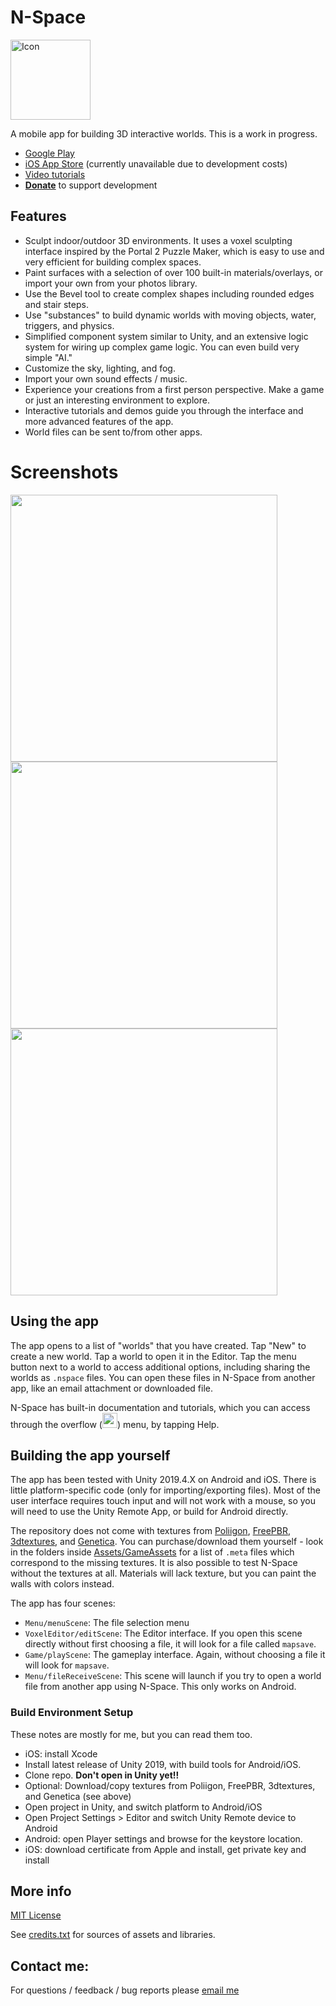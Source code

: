 # N-Space

<img src="https://raw.githubusercontent.com/vanjac/voxel-editor/master/Assets/icon.png" alt="Icon" width="128">

A mobile app for building 3D interactive worlds. This is a work in progress.

- [Google Play](https://play.google.com/store/apps/details?id=com.vantjac.voxel)
- [iOS App Store](https://itunes.apple.com/us/app/n-space/id1448016814) (currently unavailable due to development costs)
- [Video tutorials](https://www.youtube.com/playlist?list=PLMiQPjIk5IrpgNcQY5EUYaGFDuAf7PLY2)
- **[Donate](https://chroma.zone/donate)** to support development

## Features

- Sculpt indoor/outdoor 3D environments. It uses a voxel sculpting interface inspired by the Portal 2 Puzzle Maker, which is easy to use and very efficient for building complex spaces.
- Paint surfaces with a selection of over 100 built-in materials/overlays, or import your own from your photos library.
- Use the Bevel tool to create complex shapes including rounded edges and stair steps.
- Use "substances" to build dynamic worlds with moving objects, water, triggers, and physics.
- Simplified component system similar to Unity, and an extensive logic system for wiring up complex game logic. You can even build very simple "AI."
- Customize the sky, lighting, and fog.
- Import your own sound effects / music.
- Experience your creations from a first person perspective. Make a game or just an interesting environment to explore.
- Interactive tutorials and demos guide you through the interface and more advanced features of the app.
- World files can be sent to/from other apps.

# Screenshots

<span><img src="https://user-images.githubusercontent.com/8228102/206854943-364af43e-7b16-403d-9479-253b4b2f6b39.png" width="427">
<img src="https://user-images.githubusercontent.com/8228102/206854950-f061274c-e1c9-4227-a9fa-67d78c2b3da8.png" width="427">
<img src="https://user-images.githubusercontent.com/8228102/206854952-2faa8a2d-8eb6-4d52-a750-ee18973ae01f.png" width="427"></span>

## Using the app

The app opens to a list of "worlds" that you have created. Tap "New" to create a new world. Tap a world to open it in the Editor. Tap the menu button next to a world to access additional options, including sharing the worlds as `.nspace` files. You can open these files in N-Space from another app, like an email attachment or downloaded file.

N-Space has built-in documentation and tutorials, which you can access through the overflow (<img src="https://user-images.githubusercontent.com/8228102/206855184-e73ee339-7490-478c-a93a-d57609127541.png" width="24" height="24" style="display:inline;margin:0;">) menu, by tapping Help.

## Building the app yourself

The app has been tested with Unity 2019.4.X on Android and iOS. There is little platform-specific code (only for importing/exporting files). Most of the user interface requires touch input and will not work with a mouse, so you will need to use the Unity Remote App, or build for Android directly.

The repository does not come with textures from [Poliigon](https://www.poliigon.com/), [FreePBR](https://freepbr.com/), [3dtextures](https://3dtextures.me), and [Genetica](https://web.archive.org/web/20220323200944/http://spiralgraphics.biz/genetica.htm). You can purchase/download them yourself - look in the folders inside [Assets/GameAssets](https://github.com/vanjac/voxel-editor/tree/master/Assets/GameAssets) for a list of `.meta` files which correspond to the missing textures. It is also possible to test N-Space without the textures at all. Materials will lack texture, but you can paint the walls with colors instead.

The app has four scenes:

- `Menu/menuScene`: The file selection menu
- `VoxelEditor/editScene`: The Editor interface. If you open this scene directly without first choosing a file, it will look for a file called `mapsave`.
- `Game/playScene`: The gameplay interface. Again, without choosing a file it will look for `mapsave`.
- `Menu/fileReceiveScene`: This scene will launch if you try to open a world file from another app using N-Space. This only works on Android.

### Build Environment Setup

These notes are mostly for me, but you can read them too.

- iOS: install Xcode
- Install latest release of Unity 2019, with build tools for Android/iOS.
- Clone repo. **Don't open in Unity yet!!**
- Optional: Download/copy textures from Poliigon, FreePBR, 3dtextures, and Genetica (see above)
- Open project in Unity, and switch platform to Android/iOS
- Open Project Settings > Editor and switch Unity Remote device to Android
- Android: open Player settings and browse for the keystore location.
- iOS: download certificate from Apple and install, get private key and install

## More info

[MIT License](https://github.com/vanjac/voxel-editor/blob/master/LICENSE.txt)

See [credits.txt](https://github.com/vanjac/voxel-editor/blob/master/Assets/Menu/credits.txt) for sources of assets and libraries.

## Contact me:

For questions / feedback / bug reports please [email me](https://chroma.zone/contact)

